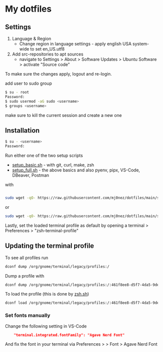 # My dotfiles


## Settings

1. Language & Region
    * Change region in language settings - apply english USA system-wide to set en_US.utf8
1.  Add src-repositories to apt sources
    * navigate to Settings > About > Software Updates > Ubuntu Software > activate "Source code"

To make sure the changes apply, logout and re-login.

add user to sudo group

```bash
$ su - root
Password:
$ sudo usermod -aG sudo <username>
$ groups <username>
```

make sure to kill the current session and create a new one

## Installation

```bash
$ su - <username>
Password:
```

Run either one of the two setup scripts

* [setup_basic.sh](/setup_basic.sh) - with git, curl, make, zsh
* [setup_full.sh](/setup_full.sh) - the above basics and also pyenv, pipx, VS-Code, DBeaver, Postman

with

```bash

sudo wget -qO- https://raw.githubusercontent.com/mj0nez/dotfiles/main/setup_basic.sh | bash

```

or

```bash
sudo wget -qO- https://raw.githubusercontent.com/mj0nez/dotfiles/main/setup_full.sh | bash

```

Lastly, set the loaded terminal profile as default by opening a terminal  > Preferences > "zsh-terminal-profile"

## Updating the terminal profile

To see all profiles run

```bash
dconf dump /org/gnome/terminal/legacy/profiles:/
```

Dump a profile with

```bash
dconf dump /org/gnome/terminal/legacy/profiles:/:461f8ee8-d5f7-4da5-9de2-58ab7f40cf4a/ > .terminal-profile.dconf
```

To load the profile (this is done by [zsh.sh](/programs/zsh.sh))

```bash
dconf load /org/gnome/terminal/legacy/profiles:/:461f8ee8-d5f7-4da5-9de2-58ab7f40cf4a/ < .terminal-profile.dconf
```

### Set fonts manually

Change the following setting in VS-Code

```json
    "terminal.integrated.fontFamily": "Agave Nerd Font"
```
And fix the font in your terminal via Preferences > <Current Profile> > Font > Agave Nerd Font
